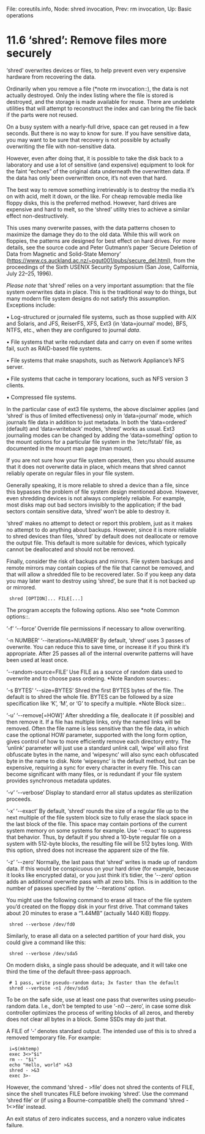 File: coreutils.info,  Node: shred invocation,  Prev: rm invocation,  Up: Basic operations

11.6 ‘shred’: Remove files more securely
========================================

‘shred’ overwrites devices or files, to help prevent even very expensive
hardware from recovering the data.

   Ordinarily when you remove a file (*note rm invocation::), the data
is not actually destroyed.  Only the index listing where the file is
stored is destroyed, and the storage is made available for reuse.  There
are undelete utilities that will attempt to reconstruct the index and
can bring the file back if the parts were not reused.

   On a busy system with a nearly-full drive, space can get reused in a
few seconds.  But there is no way to know for sure.  If you have
sensitive data, you may want to be sure that recovery is not possible by
actually overwriting the file with non-sensitive data.

   However, even after doing that, it is possible to take the disk back
to a laboratory and use a lot of sensitive (and expensive) equipment to
look for the faint “echoes” of the original data underneath the
overwritten data.  If the data has only been overwritten once, it’s not
even that hard.

   The best way to remove something irretrievably is to destroy the
media it’s on with acid, melt it down, or the like.  For cheap removable
media like floppy disks, this is the preferred method.  However, hard
drives are expensive and hard to melt, so the ‘shred’ utility tries to
achieve a similar effect non-destructively.

   This uses many overwrite passes, with the data patterns chosen to
maximize the damage they do to the old data.  While this will work on
floppies, the patterns are designed for best effect on hard drives.  For
more details, see the source code and Peter Gutmann’s paper ‘Secure
Deletion of Data from Magnetic and Solid-State Memory’
(https://www.cs.auckland.ac.nz/~pgut001/pubs/secure_del.html), from the
proceedings of the Sixth USENIX Security Symposium (San Jose,
California, July 22–25, 1996).

   *Please note* that ‘shred’ relies on a very important assumption:
that the file system overwrites data in place.  This is the traditional
way to do things, but many modern file system designs do not satisfy
this assumption.  Exceptions include:

   • Log-structured or journaled file systems, such as those supplied
     with AIX and Solaris, and JFS, ReiserFS, XFS, Ext3 (in
     ‘data=journal’ mode), BFS, NTFS, etc., when they are configured to
     journal _data_.

   • File systems that write redundant data and carry on even if some
     writes fail, such as RAID-based file systems.

   • File systems that make snapshots, such as Network Appliance’s NFS
     server.

   • File systems that cache in temporary locations, such as NFS version
     3 clients.

   • Compressed file systems.

   In the particular case of ext3 file systems, the above disclaimer
applies (and ‘shred’ is thus of limited effectiveness) only in
‘data=journal’ mode, which journals file data in addition to just
metadata.  In both the ‘data=ordered’ (default) and ‘data=writeback’
modes, ‘shred’ works as usual.  Ext3 journaling modes can be changed by
adding the ‘data=something’ option to the mount options for a particular
file system in the ‘/etc/fstab’ file, as documented in the mount man
page (man mount).

   If you are not sure how your file system operates, then you should
assume that it does not overwrite data in place, which means that shred
cannot reliably operate on regular files in your file system.

   Generally speaking, it is more reliable to shred a device than a
file, since this bypasses the problem of file system design mentioned
above.  However, even shredding devices is not always completely
reliable.  For example, most disks map out bad sectors invisibly to the
application; if the bad sectors contain sensitive data, ‘shred’ won’t be
able to destroy it.

   ‘shred’ makes no attempt to detect or report this problem, just as it
makes no attempt to do anything about backups.  However, since it is
more reliable to shred devices than files, ‘shred’ by default does not
deallocate or remove the output file.  This default is more suitable for
devices, which typically cannot be deallocated and should not be
removed.

   Finally, consider the risk of backups and mirrors.  File system
backups and remote mirrors may contain copies of the file that cannot be
removed, and that will allow a shredded file to be recovered later.  So
if you keep any data you may later want to destroy using ‘shred’, be
sure that it is not backed up or mirrored.

     shred [OPTION]... FILE[...]

   The program accepts the following options.  Also see *note Common
options::.

‘-f’
‘--force’
     Override file permissions if necessary to allow overwriting.

‘-n NUMBER’
‘--iterations=NUMBER’
     By default, ‘shred’ uses 3 passes of overwrite.  You can reduce
     this to save time, or increase it if you think it’s appropriate.
     After 25 passes all of the internal overwrite patterns will have
     been used at least once.

‘--random-source=FILE’
     Use FILE as a source of random data used to overwrite and to choose
     pass ordering.  *Note Random sources::.

‘-s BYTES’
‘--size=BYTES’
     Shred the first BYTES bytes of the file.  The default is to shred
     the whole file.  BYTES can be followed by a size specification like
     ‘K’, ‘M’, or ‘G’ to specify a multiple.  *Note Block size::.

‘-u’
‘--remove[=HOW]’
     After shredding a file, deallocate it (if possible) and then remove
     it.  If a file has multiple links, only the named links will be
     removed.  Often the file name is less sensitive than the file data,
     in which case the optional HOW parameter, supported with the long
     form option, gives control of how to more efficiently remove each
     directory entry.  The ‘unlink’ parameter will just use a standard
     unlink call, ‘wipe’ will also first obfuscate bytes in the name,
     and ‘wipesync’ will also sync each obfuscated byte in the name to
     disk.  Note ‘wipesync’ is the default method, but can be expensive,
     requiring a sync for every character in every file.  This can
     become significant with many files, or is redundant if your file
     system provides synchronous metadata updates.

‘-v’
‘--verbose’
     Display to standard error all status updates as sterilization
     proceeds.

‘-x’
‘--exact’
     By default, ‘shred’ rounds the size of a regular file up to the
     next multiple of the file system block size to fully erase the
     slack space in the last block of the file.  This space may contain
     portions of the current system memory on some systems for example.
     Use ‘--exact’ to suppress that behavior.  Thus, by default if you
     shred a 10-byte regular file on a system with 512-byte blocks, the
     resulting file will be 512 bytes long.  With this option, shred
     does not increase the apparent size of the file.

‘-z’
‘--zero’
     Normally, the last pass that ‘shred’ writes is made up of random
     data.  If this would be conspicuous on your hard drive (for
     example, because it looks like encrypted data), or you just think
     it’s tidier, the ‘--zero’ option adds an additional overwrite pass
     with all zero bits.  This is in addition to the number of passes
     specified by the ‘--iterations’ option.

   You might use the following command to erase all trace of the file
system you’d created on the floppy disk in your first drive.  That
command takes about 20 minutes to erase a “1.44MB” (actually 1440 KiB)
floppy.

     shred --verbose /dev/fd0

   Similarly, to erase all data on a selected partition of your hard
disk, you could give a command like this:

     shred --verbose /dev/sda5

   On modern disks, a single pass should be adequate, and it will take
one third the time of the default three-pass approach.

     # 1 pass, write pseudo-random data; 3x faster than the default
     shred --verbose -n1 /dev/sda5

   To be on the safe side, use at least one pass that overwrites using
pseudo-random data.  I.e., don’t be tempted to use ‘-n0 --zero’, in case
some disk controller optimizes the process of writing blocks of all
zeros, and thereby does not clear all bytes in a block.  Some SSDs may
do just that.

   A FILE of ‘-’ denotes standard output.  The intended use of this is
to shred a removed temporary file.  For example:

     i=$(mktemp)
     exec 3<>"$i"
     rm -- "$i"
     echo "Hello, world" >&3
     shred - >&3
     exec 3>-

   However, the command ‘shred - >file’ does not shred the contents of
FILE, since the shell truncates FILE before invoking ‘shred’.  Use the
command ‘shred file’ or (if using a Bourne-compatible shell) the command
‘shred - 1<>file’ instead.

   An exit status of zero indicates success, and a nonzero value
indicates failure.

